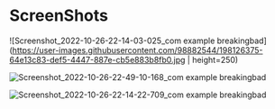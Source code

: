# ScreenShots


![Screenshot_2022-10-26-22-14-03-025_com example breakingbad](https://user-images.githubusercontent.com/98882544/198126375-64e13c83-def5-4447-887e-cb5e883b8fb0.jpg | height=250)


![Screenshot_2022-10-26-22-49-10-168_com example breakingbad](https://user-images.githubusercontent.com/98882544/198126417-aa092040-67f7-4a65-b13c-ab9a0170b7b3.jpg)


![Screenshot_2022-10-26-22-14-22-709_com example breakingbad](https://user-images.githubusercontent.com/98882544/198126427-8e78c969-7a73-4f8f-ab3e-7f8e65a80eba.jpg)
